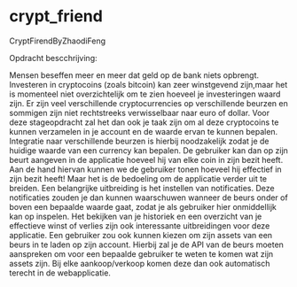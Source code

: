 # crypt_friend
CryptFirendByZhaodiFeng

Opdracht bescchrijving:

Mensen beseffen meer en meer dat geld op de bank niets opbrengt. Investeren in cryptocoins
(zoals bitcoin) kan zeer winstgevend zijn,maar het is momenteel niet overzichtelijk om te zien
hoeveel je investeringen waard zijn. Er zijn veel verschillende cryptocurrencies op verschillende
beurzen en sommigen zijn niet rechtstreeks verwisselbaar naar euro of dollar.
Voor deze stageopdracht zal het dan ook je taak zijn om al deze cryptocoins te kunnen
verzamelen in je account en de waarde ervan te kunnen bepalen. Integratie naar verschillende
beurzen is hierbij noodzakelijk zodat je de huidige waarde van een currency kan bepalen. De
gebruiker kan dan op zijn beurt aangeven in de applicatie hoeveel hij van elke coin in zijn bezit
heeft. Aan de hand hiervan kunnen we de gebruiker tonen hoeveel hij effectief in zijn bezit heeft!
Maar het is de bedoeling om de applicatie verder uit te breiden. Een belangrijke uitbreiding is het
instellen van notificaties. Deze notificaties zouden je dan kunnen waarschuwen wanneer de
beurs onder of boven een bepaalde waarde gaat, zodat je als gebruiker hier onmiddellijk kan op
inspelen. Het bekijken van je historiek en een overzicht van je effectieve winst of verlies zijn ook
interessante uitbreidingen voor deze applicatie.
Een gebruiker zou ook kunnen kiezen om zijn assets van een beurs in te laden op zijn account.
Hierbij zal je de API van de beurs moeten aanspreken om voor een bepaalde gebruiker te weten
te komen wat zijn assets zijn. Bij elke aankoop/verkoop komen deze dan ook automatisch
terecht in de webapplicatie.

